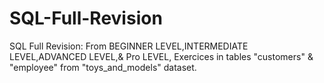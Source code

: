 # SQL-Full-Revision
SQL Full Revision: From BEGINNER LEVEL,INTERMEDIATE LEVEL,ADVANCED LEVEL,&amp; Pro LEVEL,  Exercices in tables "customers" & "employee" from  "toys_and_models" dataset.
